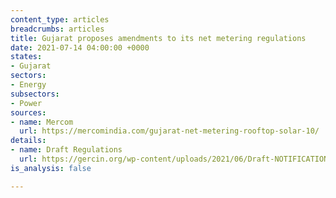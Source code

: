 ```yaml
---
content_type: articles
breadcrumbs: articles
title: Gujarat proposes amendments to its net metering regulations
date: 2021-07-14 04:00:00 +0000
states:
- Gujarat
sectors:
- Energy
subsectors:
- Power
sources:
- name: Mercom
  url: https://mercomindia.com/gujarat-net-metering-rooftop-solar-10/
details:
- name: Draft Regulations
  url: https://gercin.org/wp-content/uploads/2021/06/Draft-NOTIFICATION-NO.-___-OF-2021-29.06.2021.pdf
is_analysis: false

---
```

